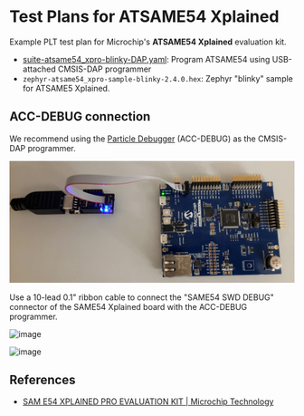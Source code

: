 # Test Plans for ATSAME54 Xplained

Example PLT test plan for Microchip's
**ATSAME54 Xplained** evaluation kit.

- [suite-atsame54\_xpro-blinky-DAP.yaml](suite-atsame54_xpro-blinky-DAP.yaml): Program ATSAME54 using USB-attached CMSIS-DAP programmer
- `zephyr-atsame54_xpro-sample-blinky-2.4.0.hex`: Zephyr "blinky" sample for ATSAME5 Xplained.

## ACC-DEBUG connection

We recommend using the
[Particle Debugger](https://docs.particle.io/datasheets/accessories/debugger/) (ACC-DEBUG)
as the CMSIS-DAP programmer.

![image](images/img1.1.jpg)

Use a 10-lead 0.1" ribbon cable to connect the "SAME54 SWD DEBUG" connector
of the SAME54 Xplained board with the ACC-DEBUG programmer.

![image](images/img1.2.jpg)

![image](images/img1.3.jpg)


## References

- [SAM E54 XPLAINED PRO EVALUATION KIT | Microchip Technology](https://www.microchip.com/en-us/development-tool/atsame54-xpro)
